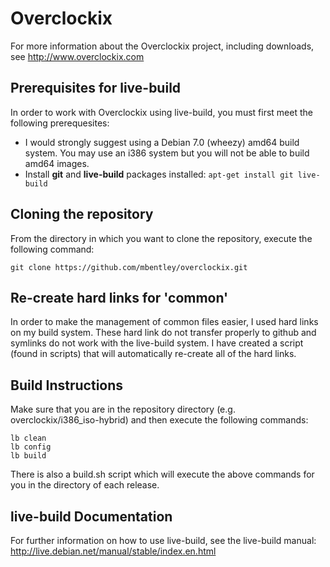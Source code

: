 # Overclockix 
For more information about the Overclockix project, including downloads, see http://www.overclockix.com

## Prerequisites for live-build
In order to work with Overclockix using live-build, you must first meet the following prerequesites:
- I would strongly suggest using a Debian 7.0 (wheezy) amd64 build system.  You may use an i386 system but you will not be able to build amd64 images.
- Install **git** and **live-build** packages installed:  `apt-get install git live-build`

## Cloning the repository
From the directory in which you want to clone the repository, execute the following command:
```
git clone https://github.com/mbentley/overclockix.git
```
## Re-create hard links for 'common'
In order to make the management of common files easier, I used hard links on my build system.  These hard link do not transfer properly to github and symlinks do not work with the live-build system.  I have created a script (found in scripts) that will automatically re-create all of the hard links.

## Build Instructions
Make sure that you are in the repository directory (e.g. overclockix/i386_iso-hybrid) and then execute the following commands:
```
lb clean
lb config
lb build
```
There is also a build.sh script which will execute the above commands for you in the directory of each release.

## live-build Documentation
For further information on how to use live-build, see the live-build manual:  http://live.debian.net/manual/stable/index.en.html
